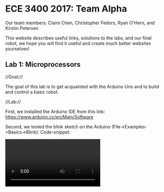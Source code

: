 # ECE 3400 2017: Team Alpha

Our team members: Claire Chen, Christopher Fedors, Ryan O'Hern, and Kirstin Petersen

This website describes useful links, solutions to the labs, and our final robot, we hope you will find it useful and create much better websites yourselves!

## Lab 1: Microprocessors

//Goal:// 

The goal of this lab is to get acquainted with the Arduino Uno and to build and control a basic robot. 

//Lab://

First, we installed the Arduino IDE from this link: https://www.arduino.cc/en/Main/Software 

Second, we tested the blink sketch on the Arduino (File->Examples->Basics->Blink):
Code-snippet:

<video>

Third, we modified it to work with an external LED, by adding these lines of code:

pinMode(9, OUTPUT); //Setup pin 9 as output
digitalWrite(ledPin, HIGH); //Turn on LED
digitalWrite(ledPin, LOW); //Turn off LED

<video>

Fourth, we communicated over serial interface:

Serial.begin(9600); //Setup serial interface to communicate with 9600 baudrate
Serial.println('Alpha team!'); //Send text 

<Screenshot>

Fifth, we read an analog input from a potentiometer connected to A0, and used it to control the brightness of the LED:

potmeter = analogRead(A0); //Reads an ADC conversion from pin A0 using default settings for the ADC (10 bit conversion).
Serial.println(potmeter);  //Send the potmeter value to the screen
analogWrite(ledPin, potmeter>>2); //The analog write function only takes 8bits, so we have to divide our value by 4

Sixth, we controlled a continuous rotation servo-motor using the library servo.h:

#include <Servo.h>  //Library
Servo myservo;      //Declare instance
myservo.attach(11); //Attach the servo input to pin 11 (set it up as a pwm output, 20Hz)
myservo.write(0);   //0 is full speed reverse, 90 no speed, 180 full speed ahead

<video>

Finally, we assembled our robot and made it drive in a square:

<pic of parts>

<video>

//Helpful links://

* We found the [Arduino website](http://lmgtfy.com/?q=arduino+analog+write Arduino website) to be incredibly helpful.
* Also, this [https://playground.arduino.cc/Main/ShowInfo code] allows you to diagnose your Arduino Uno. Here, you can see how fast a clock cycle really is, how long a conversion takes, etc.

# Lab 2 Signal Processing

Buzzer and IR?

# Lab 3 Wireless Communication

# Lab 4 Digital Logic

//Goal:// Output data from an Arduino through an FPGA to a screen driver. 

We worked in two sub-teams. Team 1 sent data from the Arduino to the FPGA and converted this to something that made sense on the screen - in our case a 2 by 2 array of bits. Team 2 displayed the 2 by 2 array on the screen and continuously updated it. By the end of the lab, we merged the two codes into one, such that we could flip a bit on the Arduino side, and see the change on the screen. In the future we will extend this to work with a full maze layout. 
Fyi: Consider how to efficiently implement this so that it doesn't take up too much space on the FPGA. And not too many pins either. Serial or parallel?

//Lab, team 1://


//Lab, team 2://

We were given a library to drive the screen: VGA_DRIVER_driver(.reset, .clock, .pixel_color_in, .



